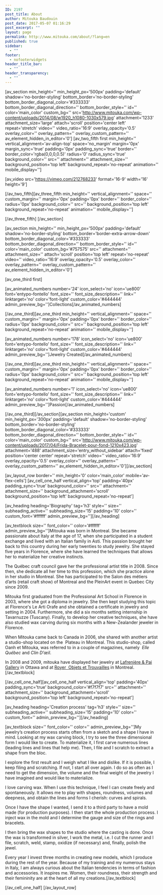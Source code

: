 ```yaml
---
ID: 2197
post_title: About
author: Mitouka Baudouin
post_date: 2017-05-07 01:16:29
post_excerpt: ""
layout: page
permalink: http://www.mitouka.com/about/?lang=en
published: true
sidebar:
  - ""
footer:
  - nofooterwidgets
header_title_bar:
  - ""
header_transparency:
  - ""
---
```

[av_section min_height='' min_height_px='500px' padding='default' shadow='no-border-styling' bottom_border='no-border-styling' bottom_border_diagonal_color='#333333' bottom_border_diagonal_direction='' bottom_border_style='' id='' color='main_color' custom_bg='' src='http://www.mitouka.com/wp-content/uploads/2014/08/w1920_h1080-1030x579.jpg' attachment='1233' attachment_size='large' attach='scroll' position='center left' repeat='stretch' video='' video_ratio='16:9' overlay_opacity='0.5' overlay_color='' overlay_pattern='' overlay_custom_pattern='' av_element_hidden_in_editor='0']
[av_two_fifth first min_height='' vertical_alignment='av-align-top' space='no_margin' margin='0px' margin_sync='true' padding='0px' padding_sync='true' border='' border_color='rgba(0,0,0,0.5)' radius='0' radius_sync='true' background_color='' src='' attachment='' attachment_size='' background_position='top left' background_repeat='no-repeat' animation='' mobile_display='']

[av_video src='https://vimeo.com/212768233' format='16-9' width='16' height='9']

[/av_two_fifth][av_three_fifth min_height='' vertical_alignment='' space='' custom_margin='' margin='0px' padding='0px' border='' border_color='' radius='0px' background_color='' src='' background_position='top left' background_repeat='no-repeat' animation='' mobile_display='']

[/av_three_fifth]
[/av_section]

[av_section min_height='' min_height_px='500px' padding='default' shadow='no-border-styling' bottom_border='border-extra-arrow-down' bottom_border_diagonal_color='#333333' bottom_border_diagonal_direction='' bottom_border_style='' id='' color='main_color' custom_bg='#757575' src='' attachment='' attachment_size='' attach='scroll' position='top left' repeat='no-repeat' video='' video_ratio='16:9' overlay_opacity='0.5' overlay_color='' overlay_pattern='' overlay_custom_pattern='' av_element_hidden_in_editor='0']

[av_one_third first]

[av_animated_numbers number='24' icon_select='no' icon='ue800' font='entypo-fontello' font_size='' font_size_description='' link='' linktarget='no' color='font-light' custom_color='#444444' admin_preview_bg='']Collections[/av_animated_numbers]

[/av_one_third][av_one_third min_height='' vertical_alignment='' space='' custom_margin='' margin='0px' padding='0px' border='' border_color='' radius='0px' background_color='' src='' background_position='top left' background_repeat='no-repeat' animation='' mobile_display='']

[av_animated_numbers number='178' icon_select='no' icon='ue800' font='entypo-fontello' font_size='' font_size_description='' link='' linktarget='no' color='font-light' custom_color='#444444' admin_preview_bg='']Jewelry Created[/av_animated_numbers]

[/av_one_third][av_one_third min_height='' vertical_alignment='' space='' custom_margin='' margin='0px' padding='0px' border='' border_color='' radius='0px' background_color='' src='' background_position='top left' background_repeat='no-repeat' animation='' mobile_display='']

[av_animated_numbers number='1' icon_select='no' icon='ue800' font='entypo-fontello' font_size='' font_size_description='' link='' linktarget='no' color='font-light' custom_color='#444444' admin_preview_bg='']Passion[/av_animated_numbers]

[/av_one_third][/av_section][av_section min_height='custom' min_height_px='300px' padding='default' shadow='no-border-styling' bottom_border='no-border-styling' bottom_border_diagonal_color='#333333' bottom_border_diagonal_direction='' bottom_border_style='' id='' color='main_color' custom_bg='' src='http://www.mitouka.com/wp-content/uploads/2017/04/Frida-Bracelet-pour-fond-1210x423.jpg' attachment='488' attachment_size='entry_without_sidebar' attach='fixed' position='center center' repeat='stretch' video='' video_ratio='16:9' overlay_opacity='0.5' overlay_color='' overlay_pattern='' overlay_custom_pattern='' av_element_hidden_in_editor='0'][/av_section]

[av_layout_row border='' min_height='0' color='main_color' mobile='av-flex-cells']
[av_cell_one_half vertical_align='top' padding='40px' padding_sync='true' background_color='' src='' attachment='' attachment_size='' background_attachment='scroll' background_position='top left' background_repeat='no-repeat']

[av_heading heading='Biography' tag='h3' style='' size='' subheading_active='' subheading_size='15' padding='10' color='' custom_font='#ffffff' admin_preview_bg=''][/av_heading]

[av_textblock size='' font_color='' color='#ffffff' admin_preview_bg='']Mitouka was born in Montreal. She became passionate about Italy at the age of 17, when she participated in a student exchange and lived with an Italian family in Asti. This passion brought her back to this country during her early twenties to study jewelry. She stayed five years in Florence, where she have learned the techniques that allows her to materialize her creative instincts.

The Québec craft council gave her the professional artist title in 2008. Since then, she dedicate all her time to this profession, which she practice alone in her studio in Montreal. She has participated to the Salon des métiers d’arts (retail craft show) of Montreal and the Plein­Art event in Quebec City since 2009.

Mitouka first graduated from the Professional Art School in Florence in 2003, where she got a diploma in jewelry. She then kept studying this topic at Florence's Le Arti Orafe and she obtained a certificate in jewelry and setting in 2004. Furthermore, she did a six months setting internship in Tavarnuzze (Tuscany). Finally, to develop her creative techniques, she have also studied wax carving during six months with a New-Zealander jeweler in Florence.

When Mitouka came back to Canada in 2006, she shared with another artist a studio-shop located on the  Plateau in Montreal. This studio-shop, called Oanh et Mitouka, was referred to in a couple of magazines, namely  <em>Elle Québec</em> and <em>Clin D’œil</em>.

In 2008 and 2009, mitouka have displayed her jewelry at <u>Lafrenière &amp; Pai Gallery</u> in Ottawa and at <u>Royer  Objets et Trouvailles</u> in Montreal.[/av_textblock]

[/av_cell_one_half][av_cell_one_half vertical_align='top' padding='40px' padding_sync='true' background_color='#f7f7f7' src='' attachment='' attachment_size='' background_attachment='scroll' background_position='top left' background_repeat='no-repeat']

[av_heading heading='Creation process' tag='h3' style='' size='' subheading_active='' subheading_size='15' padding='10' color='' custom_font='' admin_preview_bg=''][/av_heading]

[av_textblock size='' font_color='' color='' admin_preview_bg='']My jewelry’s creation process starts often from a sketch and a shape I have in mind. Looking at my wax carving block, I try to see the three dimensional form I would like to create. To materialize it, I first carve numerous lines (leading lines and lines that help me). Then, I file and I scratch to extract a shape from the bloc.

I explore the first result and I weigh what I like and dislike. If it is possible, I keep filing and scratching. If not, I start all over again. I do so as often as I need to get the dimension, the volume and the final weight of the jewelry I have imagined and would like to materialize.

I love carving wax. When I use this technique, I feel I can create freely and spontaneously. It allows me to play with shapes, roundness, volumes and deepness, and obtain the lines and forms I cherish: curves and spirals.

Once I have the shape I wanted, I send it to a third party to have a mold made (for production purposes). I then start the whole production process. I inject wax in the mold and I determine the gauge and size of the rings and bracelets.

I then bring the wax shapes to the studio where the casting is done. Once the wax is transformed in silver, I work the metal, i.e. I cut the runner and I file, scratch, weld, stamp, oxidize (if necessary) and, finally, polish the jewel.

Every year I invest three months in creating new models, which I produce during the rest of the year. Because of my training and my numerous stays in Italy, I am always curious about the Italian tendencies in terms of fashion and accessories. It inspires me. Women, their roundness, their strength and their femininity are at the heart of all my creations.[/av_textblock]

[/av_cell_one_half]
[/av_layout_row]